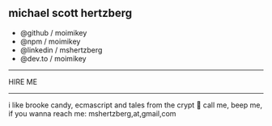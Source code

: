 ## michael scott hertzberg

- @github / moimikey
- @npm / moimikey
- @linkedin / mshertzberg
- @dev.to / moimikey

---

HIRE ME

---

i like brooke candy, ecmascript and tales from the crypt 💩
call me, beep me, if you wanna reach me: mshertzberg,at,gmail,com
